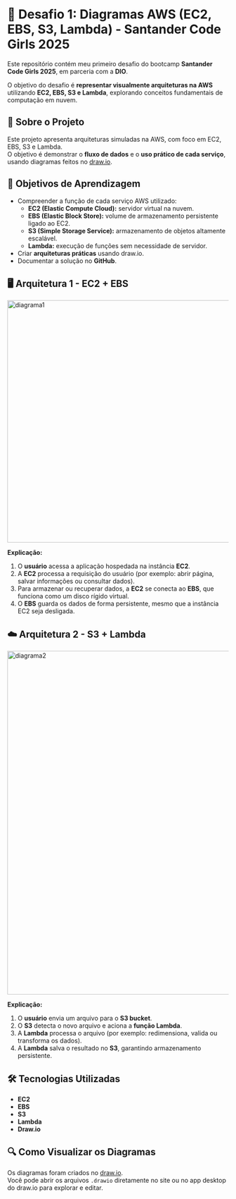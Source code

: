 # 🚀 Desafio 1: Diagramas AWS (EC2, EBS, S3, Lambda) - Santander Code Girls 2025

Este repositório contém meu primeiro desafio do bootcamp **Santander Code Girls 2025**, em parceria com a **DIO**.  

O objetivo do desafio é **representar visualmente arquiteturas na AWS** utilizando **EC2, EBS, S3 e Lambda**, explorando conceitos fundamentais de computação em nuvem.


## 📝 Sobre o Projeto

Este projeto apresenta arquiteturas simuladas na AWS, com foco em EC2, EBS, S3 e Lambda.  
O objetivo é demonstrar o **fluxo de dados** e o **uso prático de cada serviço**, usando diagramas feitos no [draw.io](http://draw.io/).


## 🎯 Objetivos de Aprendizagem

- Compreender a função de cada serviço AWS utilizado:
  - **EC2 (Elastic Compute Cloud):** servidor virtual na nuvem.  
  - **EBS (Elastic Block Store):** volume de armazenamento persistente ligado ao EC2.  
  - **S3 (Simple Storage Service):** armazenamento de objetos altamente escalável.  
  - **Lambda:** execução de funções sem necessidade de servidor.  
- Criar **arquiteturas práticas** usando draw.io.  
- Documentar a solução no **GitHub**.


## 🖥️ Arquitetura 1 - EC2 + EBS

<img width="1023" height="550" alt="diagrama1" src="https://github.com/user-attachments/assets/eb5fdfe9-d8a3-4f82-9381-41f060963cdd" />

**Explicação:**

1. O **usuário** acessa a aplicação hospedada na instância **EC2**.  
2. A **EC2** processa a requisição do usuário (por exemplo: abrir página, salvar informações ou consultar dados).  
3. Para armazenar ou recuperar dados, a **EC2** se conecta ao **EBS**, que funciona como um disco rígido virtual.  
4. O **EBS** guarda os dados de forma persistente, mesmo que a instância EC2 seja desligada.


## ☁️ Arquitetura 2 - S3 + Lambda

<img width="1181" height="780" alt="diagrama2" src="https://github.com/user-attachments/assets/e46147ad-0ccb-4695-a2fe-f0af43406e8f" />

**Explicação:**

1. O **usuário** envia um arquivo para o **S3 bucket**.  
2. O **S3** detecta o novo arquivo e aciona a **função Lambda**.  
3. A **Lambda** processa o arquivo (por exemplo: redimensiona, valida ou transforma os dados).  
4. A **Lambda** salva o resultado no **S3**, garantindo armazenamento persistente.


## 🛠️ Tecnologias Utilizadas

- **EC2**  
- **EBS**  
- **S3**  
- **Lambda**  
- **Draw.io**
  

## 🔍 Como Visualizar os Diagramas

Os diagramas foram criados no [draw.io](http://draw.io).  
Você pode abrir os arquivos `.drawio` diretamente no site ou no app desktop do draw.io para explorar e editar.
